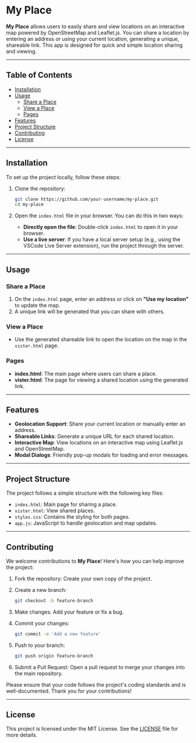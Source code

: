 # My Place

**My Place** allows users to easily share and view locations on an interactive map powered by OpenStreetMap and Leaflet.js. You can share a location by entering an address or using your current location, generating a unique, shareable link. This app is designed for quick and simple location sharing and viewing.

---

## Table of Contents
- [Installation](#installation)
- [Usage](#usage)
  - [Share a Place](#share-a-place)
  - [View a Place](#view-a-place)
  - [Pages](#pages)
- [Features](#features)
- [Project Structure](#project-structure)
- [Contributing](#contributing)
- [License](#license)

---

## Installation

To set up the project locally, follow these steps:

1. Clone the repository:

    ```sh
    git clone https://github.com/your-username/my-place.git
    cd my-place
    ```

2. Open the `index.html` file in your browser. You can do this in two ways:
   - **Directly open the file**: Double-click `index.html` to open it in your browser.
   - **Use a live server**: If you have a local server setup (e.g., using the VSCode Live Server extension), run the project through the server.

---

## Usage

### Share a Place
1. On the `index.html` page, enter an address or click on **"Use my location"** to update the map.
2. A unique link will be generated that you can share with others.

### View a Place
- Use the generated shareable link to open the location on the map in the `vister.html` page.

### Pages
- **index.html**: The main page where users can share a place.
- **vister.html**: The page for viewing a shared location using the generated link.

---

## Features
- **Geolocation Support**: Share your current location or manually enter an address.
- **Shareable Links**: Generate a unique URL for each shared location.
- **Interactive Map**: View locations on an interactive map using Leaflet.js and OpenStreetMap.
- **Modal Dialogs**: Friendly pop-up modals for loading and error messages.

---

## Project Structure
The project follows a simple structure with the following key files:

- `index.html`: Main page for sharing a place.
- `vister.html`: View shared places.
- `styles.css`: Contains the styling for both pages.
- `app.js`: JavaScript to handle geolocation and map updates.

---

## Contributing

We welcome contributions to **My Place**! Here's how you can help improve the project:

1. Fork the repository: Create your own copy of the project.
2. Create a new branch:

    ```sh
    git checkout -b feature-branch
    ```

3. Make changes: Add your feature or fix a bug.
4. Commit your changes:

    ```sh
    git commit -m 'Add a new feature'
    ```

5. Push to your branch:

    ```sh
    git push origin feature-branch
    ```

6. Submit a Pull Request: Open a pull request to merge your changes into the main repository.

Please ensure that your code follows the project's coding standards and is well-documented. Thank you for your contributions!

---

## License

This project is licensed under the MIT License. See the [LICENSE](LICENSE) file for more details.
